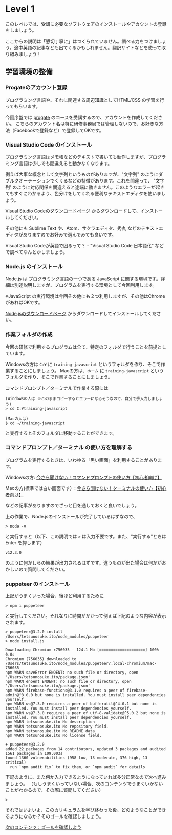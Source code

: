 # Level 1

このレベルでは、受講に必要なソフトウェアのインストールやアカウントの登録をしましょう。

ここからの説明は「懇切丁寧に」はつくられていません。調べる力をつけましょう。途中英語の記事なども出てくるかもしれません。翻訳サイトなどを使って取り組みましょう！

## 学習環境の整備

### Progateのアカウント登録

プログラミング言語や、それに関連する周辺知識としてHTML/CSS の学習を行ってもらいます。

今回序盤では [progate](https://prog-8.com/) のコースを受講するので、アカウントを作成してください。 こちらのアカウント名は特に研修事務局では管理しないので、お好きな方法（Facebookで登録など）で登録してOKです。

### Visual Studio Code のインストール

プログラミング言語はメモ帳などのテキストで書いても動作しますが、プログラミング言語は少しでも間違えると動かなくなります。

例えば大事な概念として文字列というものがありますが、"文字列" のようにダブルクオーテーションでくくるなどの特徴があります。これを間違って、 "文字列' のように対応関係を間違えると途端に動きません。このようなエラーが起きてもすぐにわかるよう、色分けをしてくれる便利なテキストエディタを使いましょう。

[Visual Studio Codeのダウンロードページ](https://code.visualstudio.com/) からダウンロードして、インストールしてください。

その他にも Sublime Text や、Atom、サクラエディタ、秀丸 などのテキストエディタがありますのでお好みで選んでみても良いです。

Visual Studio Codeが英語で困るって？ - "Visual Studio Code 日本語化" などで調べてなんとかしましょう。

### Node.js のインストール

Node.js は プログラミング言語の一つである JavaScript に関する環境です。詳細は別途説明しますが、プログラムを実行する環境として今回利用します。

※JavaScript の実行環境は今回その他にも２つ利用しますが、その他はChromeがあればOKです。

[Node.jsのダウンロードページ](https://nodejs.org/ja/download/) からダウンロードしてインストールしてください。

###  作業フォルダの作成

今回の研修で利用するプログラムは全て、特定のフォルダで行うことを前提としています。

Windowsの方は `C:¥` に `training-javascript` というフォルダを作り、そこで作業することにしましょう。
Macの方は、`ホーム` に `training-javascript` というフォルダを作り、そこで作業することにしましょう。

コマンドプロンプト／ターミナルで作業する際には

```
(Windowsの人は ※このままコピーするとエラーになるそうなので、自分で手入力しましょう)
> cd C:¥training-javascript

(Macの人は)
$ cd ~/training-javascript
```

と実行するとそのフォルダに移動することができます。

### コマンドプロンプト／ターミナル の使い方を理解する

プログラムを実行するときは、いわゆる「黒い画面」を利用することがあります。

Windowsの方: [今さら聞けない！コマンドプロンプトの使い方【初心者向け】](https://techacademy.jp/magazine/5318) 

Macの方(標準では白い画面です）: [今さら聞けない！ターミナルの使い方【初心者向け】](https://techacademy.jp/magazine/5155)

などの記事がありますのでざっと目を通しておくと良いでしょう。

上の作業で、Node.jsのインストールが完了しているはずなので、

```
> node -v
```

と実行すると（以下、この説明では `>` は入力不要です。また、"実行する"ときは Enter を押します）

```
v12.3.0
```

のように何かしらの結果が出力されるはずです。違うものが出た場合は何かがおかしいので質問してください。

### puppeteer のインストール

上記がうまくいった場合、後ほど利用するために

```
> npm i puppeteer
```

と実行してください。それなりに時間がかかって例えば下記のような内容が表示されます。

```
> puppeteer@3.2.0 install /Users/tetsunosuke.ito/node_modules/puppeteer
> node install.js

Downloading Chromium r756035 - 124.1 Mb [====================] 100% 0.0s
Chromium (756035) downloaded to /Users/tetsunosuke.ito/node_modules/puppeteer/.local-chromium/mac-756035
npm WARN saveError ENOENT: no such file or directory, open '/Users/tetsunosuke.ito/package.json'
npm WARN enoent ENOENT: no such file or directory, open '/Users/tetsunosuke.ito/package.json'
npm WARN firebase-functions@3.1.0 requires a peer of firebase-admin@^8.0.0 but none is installed. You must install peer dependencies yourself.
npm WARN ws@7.3.0 requires a peer of bufferutil@^4.0.1 but none is installed. You must install peer dependencies yourself.
npm WARN ws@7.3.0 requires a peer of utf-8-validate@^5.0.2 but none is installed. You must install peer dependencies yourself.
npm WARN tetsunosuke.ito No description
npm WARN tetsunosuke.ito No repository field.
npm WARN tetsunosuke.ito No README data
npm WARN tetsunosuke.ito No license field.

+ puppeteer@3.2.0
added 22 packages from 14 contributors, updated 3 packages and audited 1561 packages in 109.003s
found 1360 vulnerabilities (958 low, 13 moderate, 376 high, 13 critical)
  run `npm audit fix` to fix them, or `npm audit` for details

```


下記のように、また何か入力できるようになっていれば多分正常なので次へ進みましょう。
（もしうまくいっていない場合、次のコンテンツでうまくいかないことがわかるので、その際に質問してください）
```
>
```



それではいよいよ、このカリキュラムを学び終わった後、どのようなことができるようになるか？そのゴールを確認しましょう。

[次のコンテンツ：ゴールを確認しよう](./goal)
 
